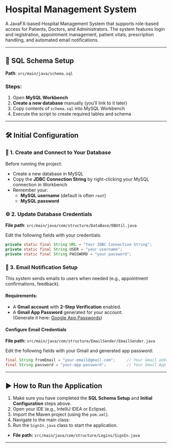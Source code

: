 # Hospital Management System

A JavaFX-based Hospital Management System that supports role-based access for Patients, Doctors, and Administrators. The system features login and registration, appointment management, patient vitals, prescription handling, and automated email notifications.

---

## 📂 SQL Schema Setup

**Path**: `src/main/java/schema.sql`

### Steps:

1. Open **MySQL Workbench**
2. **Create a new database** manually (you’ll link to it later)
3. Copy contents of `schema.sql` into MySQL Workbench
4. Execute the script to create required tables and schema

---

## 🛠️ Initial Configuration



### 🔌 1. Create and Connect to Your Database

Before running the project:

- Create a new database in MySQL
- Copy the **JDBC Connection String** by right-clicking your MySQL connection in Workbench
- Remember your:
    - **MySQL username** (default is often `root`)
    - **MySQL password**

### ⚙️ 2. Update Database Credentials

**File path**: `src/main/java/com/structure/DataBase/DBUtil.java`

Edit the following fields with your credentials:

```java
private static final String URL = "Your JDBC Connection String";
private static final String USER = "your username";
private static final String PASSWORD = "your password";
```
### 📧 3. Email Notification Setup

This system sends emails to users when needed (e.g., appointment confirmations, feedback).

#### Requirements:

- A **Gmail account** with **2-Step Verification** enabled.
- A **Gmail App Password** generated for your account.  
  (Generate it here: [Google App Passwords](https://myaccount.google.com/apppasswords))

#### Configure Email Credentials

**File path:** `src/main/java/com/structure/EmailSender/EmailSender.java`

Edit the following fields with your Gmail and generated app password:

```java
final String fromEmail = "your-email@gmail.com";     // Your Gmail address
final String password = "your-app-password";         // Your Gmail App Password
```


---

## ▶️ How to Run the Application

1. Make sure you have completed the **SQL Schema Setup** and **Initial Configuration** steps above.
2. Open your IDE (e.g., IntelliJ IDEA or Eclipse).
3. Import the Maven project (using the `pom.xml`).
4. Navigate to the main class:
5. Run the `SignIn.java` class to start the application.
 - **File path:** `src/main/java/com/structure/Logins/SignIn.java`

---

